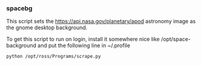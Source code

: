 ### spacebg
This script sets the https://api.nasa.gov/planetary/apod astronomy image as the gnome desktop background. 

To get this script to run on login, install it somewhere nice like /opt/space-background and put the following line in ~/.profile 
~~~
python /opt/ross/Programs/scrape.py
